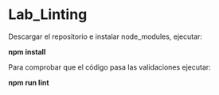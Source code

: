 # Lab_Linting

Descargar el repositorio e instalar node_modules, ejecutar:

**npm install**

Para comprobar que el código pasa las validaciones ejecutar:

**npm run lint**
